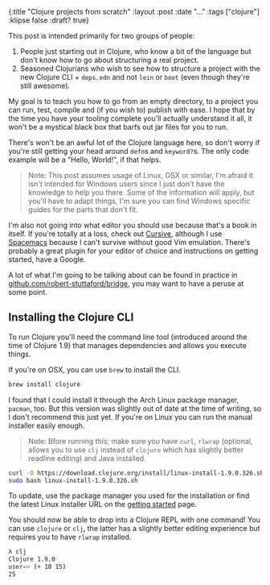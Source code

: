 {:title  "Clojure projects from scratch"
 :layout :post
 :date   "..."
 :tags   ["clojure"]
 :klipse false
 :draft? true}

This post is intended primarily for two groups of people:

1. People just starting out in Clojure, who know a bit of the language but don't know how to go about structuring a real project.
2. Seasoned Clojurians who wish to see how to structure a project with the new Clojure CLI + `deps.edn` and not `lein` or `boot` (even though they're still awesome).

My goal is to teach you how to go from an empty directory, to a project you can run, test, compile and (if you wish to) publish with ease. I hope that by the time you have your tooling complete you'll actually understand it all, it won't be a mystical black box that barfs out jar files for you to run.

There's won't be an awful lot of the Clojure language here, so don't worry if you're still getting your head around `defn`s and `keyword?`s. The only code example will be a "Hello, World!", if that helps.

> Note: This post assumes usage of Linux, OSX or similar, I'm afraid it isn't intended for Windows users since I just don't have the knowledge to help you there. Some of the information will apply, but you'll have to adapt things, I'm sure you can find Windows specific guides for the parts that don't fit.

I'm also not going into what editor you should use because that's a book in itself. If you're totally at a loss, check out [Cursive][], although I use [Spacemacs][] because I can't survive without good Vim emulation. There's probably a great plugin for your editor of choice and instructions on getting started, have a Google.

A lot of what I'm going to be talking about can be found in practice in [github.com/robert-stuttaford/bridge][bridge], you may want to have a peruse at some point.

## Installing the Clojure CLI

To run Clojure you'll need the command line tool (introduced around the time of Clojure 1.9) that manages dependencies and allows you execute things.

If you're on OSX, you can use `brew` to install the CLI.

```bash
brew install clojure
```

I found that I could install it through the Arch Linux package manager, `pacman`, too. But this version was slightly out of date at the time of writing, so I don't recommend this just yet. If you're on Linux you can run the manual installer easily enough.

> Note: Bfore running this, make sure you have `curl`, `rlwrap` (optional, allows you to use `clj` instead of `clojure` which has slightly better readline editing) and Java installed.

```bash
curl -O https://download.clojure.org/install/linux-install-1.9.0.326.sh
sudo bash linux-install-1.9.0.326.sh
```

To update, use the package manager you used for the installation or find the latest Linux installer URL on the [getting started][getting-started] page.

You should now be able to drop into a Clojure REPL with one command! You can use `clojure` or `clj`, the latter has a slightly better editing experience but requires you to have `rlwrap` installed.

```bash
λ clj
Clojure 1.9.0
user=> (+ 10 15)
25
```

[cursive]: https://cursive-ide.com/
[spacemacs]: http://spacemacs.org/
[bridge]: https://github.com/robert-stuttaford/bridge
[getting-started]: https://clojure.org/guides/getting_started
